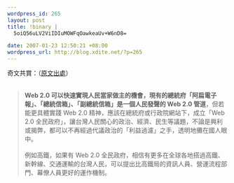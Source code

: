 ```yaml
--- 
wordpress_id: 265
layout: post
title: !binary |
  5oiQ56uLV2ViIDIuMOWFqOawkeaUv+W6nD8=

date: 2007-01-23 12:50:21 +08:00
wordpress_url: http://blog.xdite.net/?p=265
---
```

奇文共賞：（<a href="http://www.libertytimes.com.tw/2007/new/jan/23/today-o4.htm">原文出處</a>）<br /><br /><blockquote><strong>Web 2.0 可以快速實現人民當家做主的機會，現有的總統府「阿扁電子報」、「總統信箱」、「副總統信箱」是一個人民發聲的 Web 2.0 管道</strong>，但若能更具體實踐 Web 2.0 精神，應該在總統府或行政院網站下，成立「Web 2.0 全民政府」，讓台灣人民關心的政治、經濟、民生等議題，不論是興利或揭弊，都可以不再經過代議政治的「利益過濾」之手，透明地攤在國人眼中。<br /><br />例如高鐵，如果有 Web 2.0 全民政府，相信有更多在全球各地搭過高鐵、新幹線、交通運輸的台灣人民，可以提出比高鐵局的資訊人員、營運流程部門、幕僚人員更好的運作機制。<br /></blockquote><br /><br />
